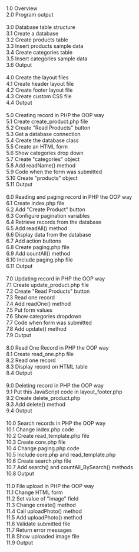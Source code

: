 <br>1.0 Overview
<br>2.0 Program output
<br>
<br>3.0 Database table structure
<br>3.1 Create a database
<br>3.2 Create products table
<br>3.3 Insert products sample data
<br>3.4 Create categories table
<br>3.5 Insert categories sample data
<br>3.6 Output
<br>
<br>4.0 Create the layout files
<br>4.1 Create header layout file
<br>4.2 Create footer layout file
<br>4.3 Create custom CSS file
<br>4.4 Output
<br>
<br>5.0 Creating record in PHP the OOP way
<br>5.1 Create create_product.php file
<br>5.2 Create "Read Products" button
<br>5.3 Get a database connection
<br>5.4 Create the database class
<br>5.5 Create an HTML form
<br>5.6 Show categories drop down
<br>5.7 Create "categories" object
<br>5.8 Add readName() method
<br>5.9 Code when the form was submitted
<br>5.10 Create "products" object
<br>5.11 Output
<br>
<br>6.0 Reading and paging record in PHP the OOP way
<br>6.1 Create index.php file
<br>6.2 Add "Create Product" button
<br>6.3 Configure pagination variables
<br>6.4 Retrieve records from the database
<br>6.5 Add readAll() method
<br>6.6 Display data from the database
<br>6.7 Add action buttons
<br>6.8 Create paging.php file
<br>6.9 Add countAll() method
<br>6.10 Include paging.php file
<br>6.11 Output
<br>
<br>7.0 Updating record in PHP the OOP way
<br>7.1 Create update_product.php file
<br>7.2 Create "Read Products" button
<br>7.3 Read one record
<br>7.4 Add readOne() method
<br>7.5 Put form values
<br>7.6 Show categories dropdown
<br>7.7 Code when form was submitted
<br>7.8 Add update() method
<br>7.9 Output
<br>
<br>8.0 Read One Record in PHP the OOP way
<br>8.1 Create read_one.php file
<br>8.2 Read one record
<br>8.3 Display record on HTML table
<br>8.4 Output
<br>
<br>9.0 Deleting record in PHP the OOP way
<br>9.1 Put this JavaScript code in layout_footer.php
<br>9.2 Create delete_product.php
<br>9.3 Add delete() method
<br>9.4 Output
<br>
<br>10.0 Search records in PHP the OOP way
<br>10.1 Change index.php code
<br>10.2 Create read_template.php file
<br>10.3 Create core.php file
<br>10.4 Change paging.php code
<br>10.5 Include core.php and read_template.php
<br>10.6 Create search.php file
<br>10.7 Add search() and countAll_BySearch() methods
<br>10.8 Output
<br>
<br>11.0 File upload in PHP the OOP way
<br>11.1 Change HTML form
<br>11.2 Set value of "image" field
<br>11.3 Change create() method
<br>11.4 Call uploadPhoto() method
<br>11.5 Add uploadPhoto() method
<br>11.6 Validate submitted file
<br>11.7 Return error messages
<br>11.8 Show uploaded image file
<br>11.9 Output
<br>